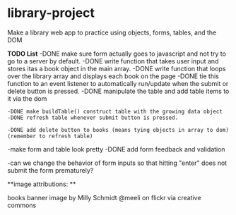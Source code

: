 # library-project
Make a library web app to practice using objects, forms, tables, and the DOM


**TODO List**
    -DONE make sure form actually goes to javascript and not try to go to a server by default. 
    -DONE write function that takes user input and stores itas a book object in the main array. 
    -DONE write function that loops over the library array and displays each book on the page
    -DONE tie this function to an event listener to automatically run/update when the submit or delete button is pressed.
    -DONE manipulate the table and add table items to it via the dom

    -DONE make buildTable() construct table with the growing data object
    -DONE refresh table whenever submit button is pressed.

    -DONE add delete button to books (means tying objects in array to dom) (remember to refresh table)


-make form and table look pretty
    -DONE add form feedback and validation

-can we change the behavior of form inputs so that hitting "enter" does not submit the form prematurely? 



**image attributions: **

books banner image by Milly Schmidt @meeli on flickr via creative commons
